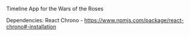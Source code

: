 Timeline App for the Wars of the Roses

Dependencies:
React Chrono - https://www.npmjs.com/package/react-chrono#-installation

